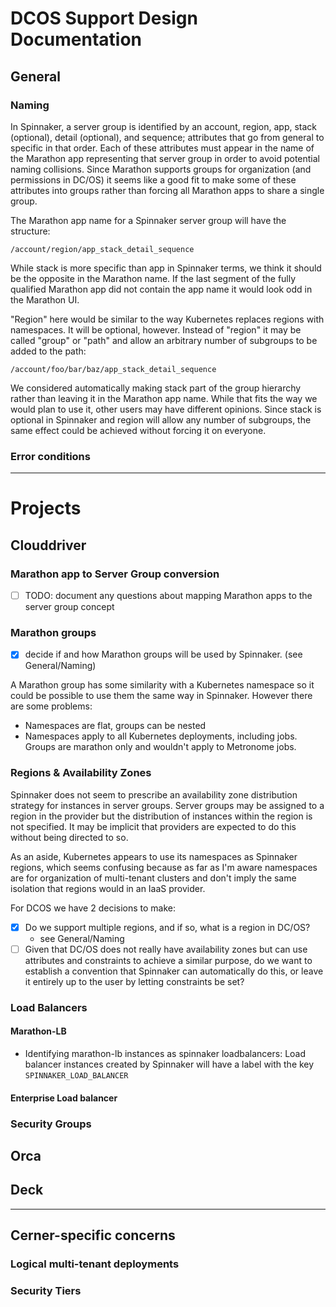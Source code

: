 # DCOS Support Design Documentation

## General

### Naming

In Spinnaker, a server group is identified by an account, region, app, stack (optional), detail (optional), and sequence; attributes that go from general to specific in that order.  Each of these attributes must appear in the name of the Marathon app representing that server group in order to avoid potential naming collisions.  Since Marathon supports groups for organization (and permissions in DC/OS) it seems like a good fit to make some of these attributes into groups rather than forcing all Marathon apps to share a single group.  

The Marathon app name for a Spinnaker server group will have the structure:

`/account/region/app_stack_detail_sequence`

While stack is more specific than app in Spinnaker terms, we think it should be the opposite in the Marathon name.  If the last segment of the fully qualified Marathon app did not contain the app name it would look odd in the Marathon UI.  

"Region" here would be similar to the way Kubernetes replaces regions with namespaces.  It will be optional, however. Instead of "region" it may be called "group" or "path" and allow an arbitrary number of subgroups to be added to the path:

`/account/foo/bar/baz/app_stack_detail_sequence`

We considered automatically making stack part of the group hierarchy rather than leaving it in the Marathon app name.  While that fits the way we would plan to use it, other users may have different opinions.  Since stack is optional in Spinnaker and region will allow any number of subgroups, the same effect could be achieved without forcing it on everyone.


### Error conditions

---

# Projects

## Clouddriver

### Marathon app to Server Group conversion

* [ ] TODO: document any questions about mapping Marathon apps to the server group concept

### Marathon groups

* [x] decide if and how Marathon groups will be used by Spinnaker. (see General/Naming)

A Marathon group has some similarity with a Kubernetes namespace so it could be possible to use them the same way in Spinnaker.  However there are some problems:

* Namespaces are flat, groups can be nested
* Namespaces apply to all Kubernetes deployments, including jobs.  Groups are marathon only and wouldn't apply to Metronome jobs.

### Regions & Availability Zones

Spinnaker does not seem to prescribe an availability zone distribution strategy for instances in server groups.  Server groups may be assigned to a region in the provider but the distribution of instances within the region is not specified. It may be implicit that providers are expected to do this without being directed to so.

As an aside, Kubernetes appears to use its namespaces as Spinnaker regions, which seems confusing because as far as I'm aware namespaces are for organization of multi-tenant clusters and don't imply the same isolation that regions would in an IaaS provider.

For DCOS we have 2 decisions to make:

* [x] Do we support multiple regions, and if so, what is a region in DC/OS?
  * see General/Naming
* [ ] Given that DC/OS does not really have availability zones but can use attributes and constraints to achieve a similar purpose, do we want to establish a convention that Spinnaker can automatically do this, or leave it entirely up to the user by letting constraints be set?

### Load Balancers

#### Marathon-LB

* Identifying marathon-lb instances as spinnaker loadbalancers: Load balancer instances created by Spinnaker will have a label with the key `SPINNAKER_LOAD_BALANCER`

#### Enterprise Load balancer

### Security Groups

## Orca

## Deck

---

## Cerner-specific concerns

### Logical multi-tenant deployments

### Security Tiers

